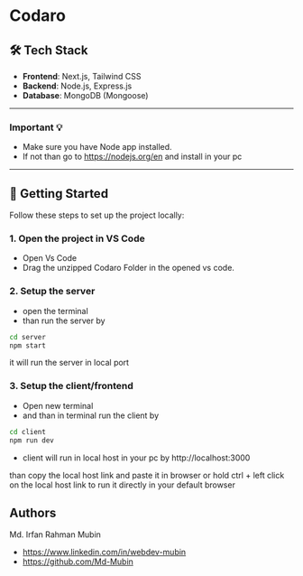 # Codaro

## 🛠️ Tech Stack

- **Frontend**: Next.js, Tailwind CSS
- **Backend**: Node.js, Express.js
- **Database**: MongoDB (Mongoose)

-----------------------------------
### Important 💡
- Make sure you have Node app installed.
- If not than go to https://nodejs.org/en and install in your pc
-----------------------------------

## 🚀 Getting Started

Follow these steps to set up the project locally:

### 1. Open the project in VS Code

- Open Vs Code 
- Drag the unzipped Codaro Folder in the opened vs code.  

### 2. Setup the server 
- open the terminal
- than run the server by
```bash
cd server
npm start
```
it will run the server in local port 

### 3. Setup the client/frontend
- Open new terminal  
- and than in terminal run the client by
```bash
cd client
npm run dev
```
- client will run in local host in your pc by http://localhost:3000

than copy the local host link and paste it in browser 
or
hold ctrl + left click on the local host link to run it directly in your default browser

## Authors
Md. Irfan Rahman Mubin
* https://www.linkedin.com/in/webdev-mubin
* https://github.com/Md-Mubin